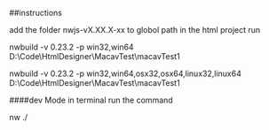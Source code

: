 ##instructions

add the folder nwjs-vX.XX.X-xx to globol path
in the html project run

nwbuild -v 0.23.2 -p win32,win64 D:\Code\HtmlDesigner\MacavTest\macavTest1

nwbuild -v 0.23.2 -p win32,win64,osx32,osx64,linux32,linux64 D:\Code\HtmlDesigner\MacavTest\macavTest1

####dev Mode
in terminal run the command

nw ./